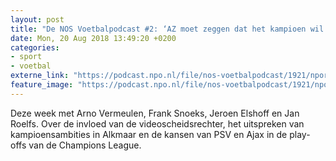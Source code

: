 ```yaml
---
layout: post
title: "De NOS Voetbalpodcast #2: ‘AZ moet zeggen dat het kampioen wil worden’"
date: Mon, 20 Aug 2018 13:49:20 +0200
categories: 
- sport 
- voetbal 
externe_link: "https://podcast.npo.nl/file/nos-voetbalpodcast/1921/nporadio1_nos-voetbalpodcast_20180820_de-nos-voetbalpodcast-2-az-moet-zeggen-dat-het-kampioen-wil-worden.mp3"
feature_image: "https://podcast.npo.nl/file/nos-voetbalpodcast/1921/nporadio1_nos-voetbalpodcast_20180820_de-nos-voetbalpodcast-2-az-moet-zeggen-dat-het-kampioen-wil-worden.mp3"
---
```


Deze week met Arno Vermeulen, Frank Snoeks, Jeroen Elshoff en Jan Roelfs. Over de invloed van de videoscheidsrechter, het uitspreken van kampioensambities in Alkmaar en de kansen van PSV en Ajax in de play-offs van de Champions League.

